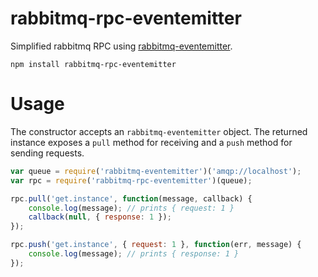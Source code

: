 # rabbitmq-rpc-eventemitter

Simplified rabbitmq RPC using [rabbitmq-eventemitter](https://www.npmjs.com/package/rabbitmq-eventemitter).

	npm install rabbitmq-rpc-eventemitter

# Usage

The constructor accepts an `rabbitmq-eventemitter` object. The returned instance exposes a `pull` method for receiving and a `push` method for sending requests.

```javascript
var queue = require('rabbitmq-eventemitter')('amqp://localhost');
var rpc = require('rabbitmq-rpc-eventemitter')(queue);

rpc.pull('get.instance', function(message, callback) {
	console.log(message); // prints { request: 1 }
	callback(null, { response: 1 });
});

rpc.push('get.instance', { request: 1 }, function(err, message) {
	console.log(message); // prints { response: 1 }
});
```
